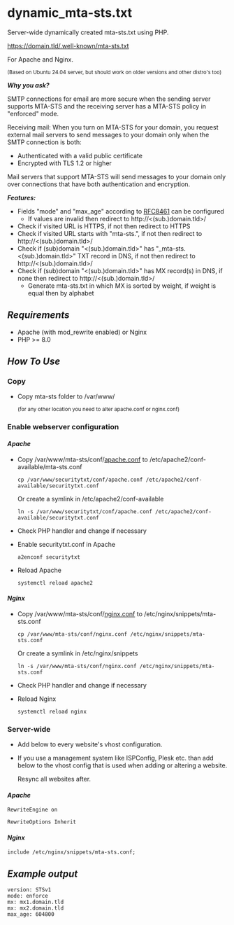 # dynamic_mta-sts.txt

Server-wide dynamically created mta-sts.txt using PHP.

https://domain.tld/.well-known/mta-sts.txt

For Apache and Nginx.

<sup>(Based on Ubuntu 24.04 server, but should work on older versions and other distro's too)</sup>

***Why you ask?***

SMTP connections for email are more secure when the sending server supports MTA-STS and the receiving server has a MTA-STS policy in "enforced" mode.

Receiving mail: When you turn on MTA-STS for your domain, you request external mail servers to send messages to your domain only when the SMTP connection is both:
- Authenticated with a valid public certificate
- Encrypted with TLS 1.2 or higher

Mail servers that support MTA-STS will send messages to your domain only over connections that have both authentication and encryption.


***Features:***
- Fields "mode" and "max_age" according to [RFC8461](https://www.rfc-editor.org/rfc/rfc8461) can be configured
  - If values are invalid then redirect to http://<(sub.)domain.tld>/
- Check if visited URL is HTTPS, if not then redirect to HTTPS
- Check if visited URL starts with "mta-sts.", if not then redirect to http://<(sub.)domain.tld>/
- Check if (sub)domain "<(sub.)domain.tld>" has "_mta-sts.<(sub.)domain.tld>" TXT record in DNS, if not then redirect to http://<(sub.)domain.tld>/
- Check if (sub)domain "<(sub.)domain.tld>" has MX record(s) in DNS, if none then redirect to http://<(sub.)domain.tld>/
  - Generate mta-sts.txt in which MX is sorted by weight, if weight is equal then by alphabet

## _Requirements_

- Apache (with mod_rewrite enabled) or Nginx
- PHP >= 8.0

## _How To Use_

### Copy

- Copy mta-sts folder to /var/www/

  <sup>(for any other location you need to alter apache.conf or nginx.conf)</sup>

### Enable webserver configuration

#### _Apache_

- Copy /var/www/mta-sts/conf/[apache.conf](mta-sts/conf/apache.conf) to /etc/apache2/conf-available/mta-sts.conf
  
  ```cp /var/www/securitytxt/conf/apache.conf /etc/apache2/conf-available/securitytxt.conf```

  Or create a symlink in /etc/apache2/conf-available
  
  ```ln -s /var/www/securitytxt/conf/apache.conf /etc/apache2/conf-available/securitytxt.conf```

- Check PHP handler and change if necessary

- Enable securitytxt.conf in Apache

  ```a2enconf securitytxt```

- Reload Apache

  ```systemctl reload apache2```

#### _Nginx_

- Copy /var/www/mta-sts/conf/[nginx.conf](mta-sts/conf/nginx.conf) to /etc/nginx/snippets/mta-sts.conf
  
  ```cp /var/www/mta-sts/conf/nginx.conf /etc/nginx/snippets/mta-sts.conf```

  Or create a symlink in /etc/nginx/snippets
  
  ```ln -s /var/www/mta-sts/conf/nginx.conf /etc/nginx/snippets/mta-sts.conf```

- Check PHP handler and change if necessary

- Reload Nginx

  ```systemctl reload nginx```

### Server-wide

- Add below to every website's vhost configuration.

- If you use a management system like ISPConfig, Plesk etc. than add below to the vhost config that is used when adding or altering a website.

  Resync all websites after.

#### _Apache_

  ```RewriteEngine on```
  
  ```RewriteOptions Inherit```

#### _Nginx_

  ```include /etc/nginx/snippets/mta-sts.conf;```

## _Example output_

```
version: STSv1
mode: enforce
mx: mx1.domain.tld
mx: mx2.domain.tld
max_age: 604800
```
